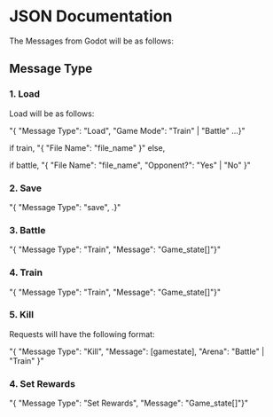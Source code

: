 # JSON Documentation

The Messages from Godot will be as follows:

## Message Type





### 1. Load

   Load will be as follows:

   "{ "Message Type": "Load", "Game Mode": "Train" | "Battle" ...}"

   if train, "{ "File Name": "file_name" }" else,

   if battle, "{ "File Name": "file_name", "Opponent?": "Yes" | "No" }"

### 2. Save

   "{ "Message Type": "save", .}"

### 3. Battle

   "{ "Message Type": "Train", "Message": "Game_state[]"}"

### 4. Train

   "{ "Message Type": "Train", "Message": "Game_state[]"}"


### 5. Kill 

   Requests will have the following format:

   "{ "Message Type": "Kill", "Message": [gamestate], "Arena": "Battle" | "Train" }"

### 4. Set Rewards

   "{ "Message Type": "Set Rewards", "Message": "Game_state[]"}"